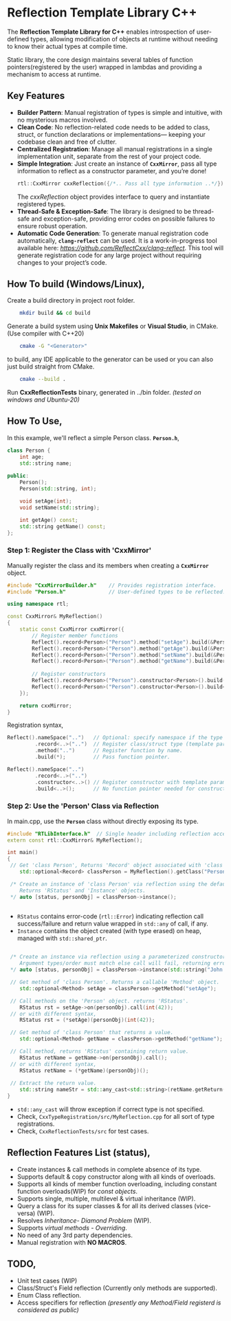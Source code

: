# Reflection Template Library C++

The **Reflection Template Library for C++** enables introspection of user-defined types, allowing modification of objects at runtime without needing to know their actual types at compile time.

Static library, the core design maintains several tables of function pointers(registered by the user) wrapped in lambdas and providing a mechanism to access at runtime.

## Key Features

- **Builder Pattern**: Manual registration of types is simple and intuitive, with no mysterious macros involved.
- **Clean Code**: No reflection-related code needs to be added to class, struct, or function declarations or implementations— keeping your codebase clean and free of clutter.
- **Centralized Registration**: Manage all manual registrations in a single implementation unit, separate from the rest of your project code.
- **Simple Integration**: Just create an instance of **`CxxMirror`**, pass all type information to reflect as a constructor parameter, and you’re done!
  ```c++
  rtl::CxxMirror cxxReflection({/*.. Pass all type information ..*/});
  ```
  The *cxxReflection* object provides interface to query and instantiate registered types.
- **Thread-Safe & Exception-Safe**: The library is designed to be thread-safe and exception-safe, providing error codes on possible failures to ensure robust operation.
- **Automatic Code Generation**: To generate manual registration code automatically, **`clang-reflect`** can be used. It is a work-in-progress tool available here: *https://github.com/ReflectCxx/clang-reflect*. This tool will generate registration code for any large project without requiring changes to your project’s code.

## How To build (Windows/Linux),

Create a build directory in project root folder.
```sh
    mkdir build && cd build
```
Generate a build system using **Unix Makefiles** or **Visual Studio**, in CMake. (Use compiler with C++20)
```sh
    cmake -G "<Generator>"
```   
to build, any IDE applicable to the generator can be used or you can also just build straight from CMake.
```sh
    cmake --build .
```
Run **CxxReflectionTests** binary, generated in ../bin folder. *(tested on windows and Ubuntu-20)*
## How To Use,
In this example, we'll reflect a simple Person class. **`Person.h`**,
```c++
class Person {
    int age;
    std::string name;
	
public:
    Person();
    Person(std::string, int);

    void setAge(int);
    void setName(std::string);

    int getAge() const;
    std::string getName() const;
};
```
### Step 1: Register the Class with 'CxxMirror'
Manually register the class and its members when creating a **`CxxMirror`** object.
```c++
#include "CxxMirrorBuilder.h"    // Provides registration interface.
#include "Person.h"              // User-defined types to be reflected.

using namespace rtl;

const CxxMirror& MyReflection() 
{
    static const CxxMirror cxxMirror({
        // Register member functions
        Reflect().record<Person>("Person").method("setAge").build(&Person::setAge),
        Reflect().record<Person>("Person").method("getAge").build(&Person::getAge),
        Reflect().record<Person>("Person").method("setName").build(&Person::setName),
        Reflect().record<Person>("Person").method("getName").build(&Person::getName),
	
        // Register constructors
        Reflect().record<Person>("Person").constructor<Person>().build(),  // Default constructor
        Reflect().record<Person>("Person").constructor<Person>().build<std::string, int>()  // Constructor with parameters
    });

    return cxxMirror;
}
```
Registration syntax,
```c++
Reflect().nameSpace("..")   // Optional: specify namespace if the type is enclosed in one.
         .record<..>("..")  // Register class/struct type (template parameter) and its name (string).
         .method("..")      // Register function by name.
         .build(*);         // Pass function pointer.

Reflect().nameSpace("..")
         .record<..>("..")
         .constructor<..>() // Register constructor with template parameters as signature.
         .build<..>();      // No function pointer needed for constructors.
```
### Step 2: Use the 'Person' Class via Reflection
In main.cpp, use the **`Person`** class without directly exposing its type.
```c++
#include "RTLibInterface.h"  // Single header including reflection access interface.
extern const rtl::CxxMirror& MyReflection();

int main() 
{
 // Get 'class Person', Returns 'Record' object associated with 'class Person'
    std::optional<Record> classPerson = MyReflection().getClass("Person");

 /* Create an instance of 'class Person' via reflection using the default constructor.
    Returns 'RStatus' and 'Instance' objects.
 */ auto [status, personObj] = classPerson->instance();
	
```
- `RStatus` contains error-code (`rtl::Error`) indicating reflection call success/failure and return value wrapped in `std::any` of call, if any.
- `Instance` contains the object created (with type erased) on heap, managed with `std::shared_ptr`.
```c++

 /* Create an instance via reflection using a parameterized constructor. 
    Argument types/order must match else call will fail, returning error-code in 'status'.
 */ auto [status, personObj] = classPerson->instance(std::string("John Doe"), int(42));

 // Get method of 'class Person'. Returns a callable 'Method' object.
    std::optional<Method> setAge = classPerson->getMethod("setAge");

 // Call methods on the 'Person' object. returns 'RStatus'.
    RStatus rst = setAge->on(personObj).call(int(42));
 // or with different syntax,
    RStatus rst = (*setAge)(personObj)(int(42));

 // Get method of 'class Person' that returns a value.
    std::optional<Method> getName = classPerson->getMethod("getName");

 // Call method, returns 'RStatus' containing return value.
    RStatus retName = getName->on(personObj).call();
 // or with different syntax,
    RStatus retName = (*getName)(personObj)();
  
 // Extract the return value.
    std::string nameStr = std::any_cast<std::string>(retName.getReturn());
}
```
- `std::any_cast` will throw exception if correct type is not specified.
- Check, `CxxTypeRegistration/src/MyReflection.cpp` for all sort of type registrations.
- Check, `CxxReflectionTests/src` for test cases.

## Reflection Features List (status),
- Create instances & call methods in complete absence of its type.
- Supports default & copy constructor along with all kinds of overloads.
- Supports all kinds of member function overloading, including constant function overloads(WIP) for *const objects*.
- Supports single, multiple, multilevel & virtual inheritance (WIP).
- Query a class for its super classes & for all its derived classes (vice-versa) (WIP).
- Resolves *Inheritance- Diamond Problem* (WIP).
- Supports *virtual methods - Overriding*.
- No need of any 3rd party dependencies.
- Manual registration with **NO MACROS**.

## TODO,
- Unit test cases (WIP)
- Class/Struct's Field reflection (Currently only methods are supported).
- Enum Class reflection.
- Access specifiers for reflection *(presently any Method/Field registerd is considered as public)*
